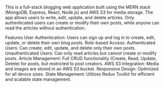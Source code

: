 This is a full-stack blogging web application built using the MERN stack (MongoDB, Express, React, Node.js) and AWS S3 for media storage. The app allows users to write, edit, update, and delete articles. Only authenticated users can create or modify their own posts, while anyone can read the articles without authentication.

Features
User Authentication: Users can sign up and log in to create, edit, update, or delete their own blog posts.
Role-based Access:
Authenticated Users: Can create, edit, update, and delete only their own posts.
Unauthenticated Users: Can only read articles but cannot create or modify posts.
Article Management:
Full CRUD functionality (Create, Read, Update, Delete) for posts, but restricted to post creators.
AWS S3 Integration: Media and images are stored in an AWS S3 bucket.
Responsive Design: Optimized for all device sizes.
State Management: Utilizes Redux Toolkit for efficient and scalable state management.

